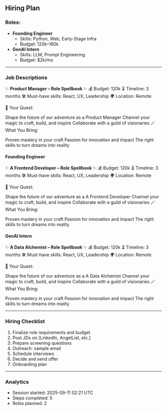 ## Hiring Plan

### Roles:
- **Founding Engineer**
  - Skills: Python, Web, Early-Stage Infra
  - Budget: $120k–$160k
- **GenAI Intern**
  - Skills: LLM, Prompt Engineering
  - Budget: $2k/mo

---

### Job Descriptions
✨ **Product Manager – Role Spellbook** ✨
💰 Budget: 120k
⏳ Timeline: 3 months
🛠️ Must-have skills: React, UX, Leadership
🌍 Location: Remote

🔮 Your Quest:

Shape the future of our adventure as a Product Manager
Channel your magic to craft, build, and inspire
Collaborate with a guild of visionaries
🪄 What You Bring:

Proven mastery in your craft
Passion for innovation and impact
The right skills to turn dreams into reality
#### Founding Engineer
✨ **A Frontend Developer – Role Spellbook** ✨
💰 Budget: 120k
⏳ Timeline: 3 months
🛠️ Must-have skills: React, UX, Leadership
🌍 Location: Remote

🔮 Your Quest:

Shape the future of our adventure as a A Frontend Developer
Channel your magic to craft, build, and inspire
Collaborate with a guild of visionaries
🪄 What You Bring:

Proven mastery in your craft
Passion for innovation and impact
The right skills to turn dreams into reality

#### GenAI Intern
✨ **A Data Alchemist – Role Spellbook** ✨
💰 Budget: 120k
⏳ Timeline: 3 months
🛠️ Must-have skills: React, UX, Leadership
🌍 Location: Remote

🔮 Your Quest:

Shape the future of our adventure as a A Data Alchemist
Channel your magic to craft, build, and inspire
Collaborate with a guild of visionaries
🪄 What You Bring:

Proven mastery in your craft
Passion for innovation and impact
The right skills to turn dreams into reality

---

### Hiring Checklist

1. Finalize role requirements and budget
2. Post JDs on [LinkedIn, AngelList, etc.]
3. Prepare screening questions
4. Outreach: sample email
5. Schedule interviews
6. Decide and send offer
7. Onboarding plan

---

### Analytics
- Session started: 2025-09-11 02:21 UTC
- Steps completed: 5
- Roles planned: 2